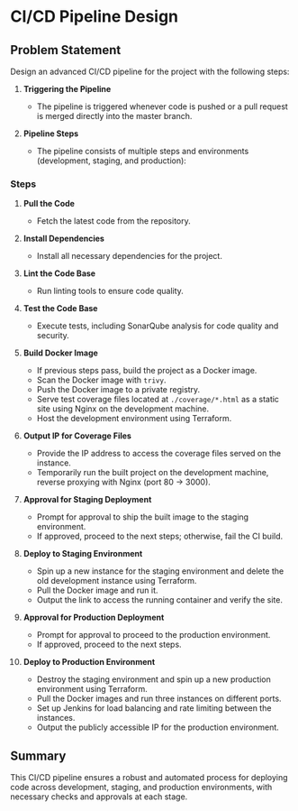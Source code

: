 # CI/CD Pipeline Design

## Problem Statement
Design an advanced CI/CD pipeline for the project with the following steps:

1. **Triggering the Pipeline**
   - The pipeline is triggered whenever code is pushed or a pull request is merged directly into the master branch.

2. **Pipeline Steps**
   - The pipeline consists of multiple steps and environments (development, staging, and production):

### Steps

1. **Pull the Code**
   - Fetch the latest code from the repository.

2. **Install Dependencies**
   - Install all necessary dependencies for the project.

3. **Lint the Code Base**
   - Run linting tools to ensure code quality.

4. **Test the Code Base**
   - Execute tests, including SonarQube analysis for code quality and security.

5. **Build Docker Image**
   - If previous steps pass, build the project as a Docker image.
   - Scan the Docker image with `trivy`.
   - Push the Docker image to a private registry.
   - Serve test coverage files located at `./coverage/*.html` as a static site using Nginx on the development machine.
   - Host the development environment using Terraform.

6. **Output IP for Coverage Files**
   - Provide the IP address to access the coverage files served on the instance.
   - Temporarily run the built project on the development machine, reverse proxying with Nginx (port 80 -> 3000).

7. **Approval for Staging Deployment**
   - Prompt for approval to ship the built image to the staging environment.
   - If approved, proceed to the next steps; otherwise, fail the CI build.

8. **Deploy to Staging Environment**
   - Spin up a new instance for the staging environment and delete the old development instance using Terraform.
   - Pull the Docker image and run it.
   - Output the link to access the running container and verify the site.

9. **Approval for Production Deployment**
   - Prompt for approval to proceed to the production environment.
   - If approved, proceed to the next steps.

10. **Deploy to Production Environment**
    - Destroy the staging environment and spin up a new production environment using Terraform.
    - Pull the Docker images and run three instances on different ports.
    - Set up Jenkins for load balancing and rate limiting between the instances.
    - Output the publicly accessible IP for the production environment.

## Summary
This CI/CD pipeline ensures a robust and automated process for deploying code across development, staging, and production environments, with necessary checks and approvals at each stage.
